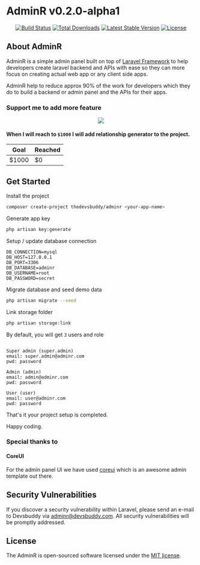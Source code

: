 # AdminR v0.2.0-alpha1

<p align="center">
<a href="https://travis-ci.org/thedevsbuddy/laravel-adminr"><img src="https://travis-ci.org/thedevsbuddy/laravel-adminr.svg" alt="Build Status"></a>
<a href="https://packagist.org/packages/thedevsbuddy/laravel-adminr"><img src="https://img.shields.io/packagist/dt/thedevsbuddy/laravel-adminr" alt="Total Downloads"></a>
<a href="https://packagist.org/packages/thedevsbuddy/laravel-adminr"><img src="https://img.shields.io/packagist/v/thedevsbuddy/laravel-adminr" alt="Latest Stable Version"></a>
<a href="https://packagist.org/packages/thedevsbuddy/laravel-adminr"><img src="https://img.shields.io/packagist/l/thedevsbuddy/laravel-adminr" alt="License"></a>
</p>

## About AdminR
 
AdminR is a simple admin panel built on top of [Laravel Framework](https://laravel.com) to help developers create laravel backend and APIs with ease so they can more focus on creating actual web app or any client side apps.

AdminR help to reduce approx 90% of the work for developers which they do to build a backend or admin panel and the APIs for their apps.

### Support me to add more feature
<center>
<a href="https://www.buymeacoffee.com/devsbuddy" target="_blank">
<img src="https://www.buymeacoffee.com/assets/img/guidelines/download-assets-2.svg"/>
</a>
</center>


#### When I will reach to ```$1000``` I will add relationship generator to the project.

| Goal  | Reached |
|-------|-------|
| $1000 | $0 |

## Get Started

Install the project
```bash
composer create-project thedevsbuddy/adminr <your-app-name>
```

Generate app key
```bash
php artisan key:generate
```

Setup / update database connection
```env
DB_CONNECTION=mysql
DB_HOST=127.0.0.1
DB_PORT=3306
DB_DATABASE=adminr
DB_USERNAME=root
DB_PASSWORD=secret
```

Migrate database and seed demo data
```bash
php artisan migrate --seed
```

Link storage folder
```bash
php artisan storage:link
```

By default, you will get ```3``` users and role
```text

Super admin (super.admin)
email: super.admin@adminr.com
pwd: password 

Admin (admin)
email: admin@adminr.com
pwd: password

User (user)
email: user@adminr.com
pwd: password
```



That's it your project setup is completed.

Happy coding.

### Special thanks to
#### CoreUI
For the admin panel UI we have used [coreui](https://coreui.io) which is an awesome admin template out there.


## Security Vulnerabilities

If you discover a security vulnerability within Laravel, please send an e-mail to Devsbuddy via [adminr@devsbuddy.com](mailto:adminr@devsbuddy.com). All security vulnerabilities will be promptly addressed.

## License

The AdminR is open-sourced software licensed under the [MIT license](https://opensource.org/licenses/MIT).

